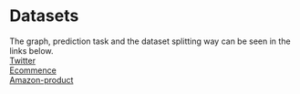 # Datasets
The graph, prediction task and the dataset splitting way can be seen in the links below.  
[Twitter](http://snap.stanford.edu/data/higgs-twitter.html)   
[Ecommence](https://tianchi.aliyun.com/competition/entrance/231719/introduction)     
[Amazon-product](https://jmcauley.ucsd.edu/data/amazon/)

